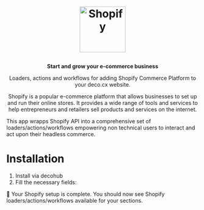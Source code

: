 <h1>
  <p align="center">
    <a href="https://www.shopify.com/">
      <img alt="Shopify" src="https://github.com/deco-cx/apps/assets/1753396/e1a11771-3e39-42ee-bff7-75565f10fb30" width="120" />
    </a>
  </p>
</h1>

<p align="center">
  <strong>
    Start and grow your e-commerce business
  </strong>
</p>
<p align="center">
  Loaders, actions and workflows for adding Shopify Commerce Platform to your deco.cx website.
</p>

<p align="center">
Shopify is a popular e-commerce platform that allows businesses to set up and run their online stores. It provides a wide range of tools and services to help entrepreneurs and retailers sell products and services on the internet.

This app wrapps Shopify API into a comprehensive set of
loaders/actions/workflows empowering non technical users to interact and act
upon their headless commerce.

</p>

# Installation

1. Install via decohub
2. Fill the necessary fields:

🎉 Your Shopify setup is complete. You should now see Shopify
loaders/actions/workflows available for your sections.
